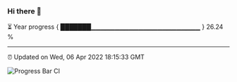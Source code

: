 ### Hi there 👋

⏳ Year progress { ███████▁▁▁▁▁▁▁▁▁▁▁▁▁▁▁▁▁▁▁▁▁▁▁ } 26.24 %

---

⏰ Updated on Wed, 06 Apr 2022 18:15:33 GMT

![Progress Bar CI](https://github.com/liununu/liununu/workflows/Progress%20Bar%20CI/badge.svg)
